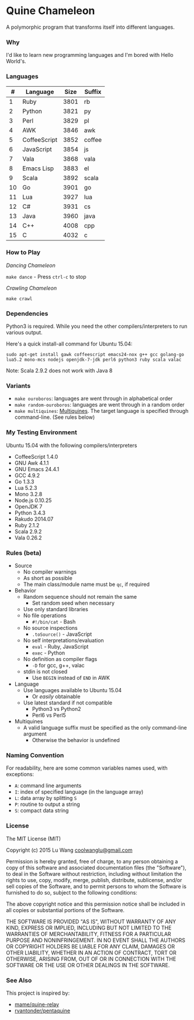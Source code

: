 # Quine Chameleon

A polymorphic program that transforms itself into different languages.

### Why

I'd like to learn new programming languages and I'm bored with Hello World's.

### Languages

<!--LANGUAGES-BEGIN-->
\# | Language | Size | Suffix
--- | --- | --- | ---
1 | Ruby | 3801 | rb
2 | Python | 3821 | py
3 | Perl | 3829 | pl
4 | AWK | 3846 | awk
5 | CoffeeScript | 3852 | coffee
6 | JavaScript | 3854 | js
7 | Vala | 3868 | vala
8 | Emacs Lisp | 3883 | el
9 | Scala | 3892 | scala
10 | Go | 3901 | go
11 | Lua | 3927 | lua
12 | C# | 3931 | cs
13 | Java | 3960 | java
14 | C++ | 4008 | cpp
15 | C | 4032 | c
<!--LANGUAGES-END-->

### How to Play

*Dancing Chameleon*

`make dance` - Press `ctrl-c` to stop 

*Crawling Chameleon*

`make crawl`

### Dependencies
 
Python3 is required. While you need the other compilers/interpreters to run various output.  

Here's a quick install-all command for Ubuntu 15.04:

`sudo apt-get install gawk coffeescript emacs24-nox g++ gcc golang-go lua5.2 mono-mcs nodejs openjdk-7-jdk perl6 python3 ruby scala valac`

Note: Scala 2.9.2 does not work with Java 8

### Variants 

- `make ouroboros`: languages are went through in alphabetical order
- `make random-ouroboros`: languages are went through in a random order
- `make multiquines`: [Multiquines](http://en.wikipedia.org/wiki/Quine_%28computing%29#Multiquines). The target language is specified through command-line. (See rules below)

### My Testing Environment

Ubuntu 15.04 with the following compilers/interpreters

- CoffeeScript 1.4.0
- GNU Awk 4.1.1
- GNU Emacs 24.4.1
- GCC 4.9.2
- Go 1.3.3
- Lua 5.2.3
- Mono 3.2.8
- Node.js 0.10.25
- OpenJDK 7
- Python 3.4.3
- Rakudo 2014.07
- Ruby 2.1.2
- Scala 2.9.2
- Vala 0.26.2

### Rules (beta)

- Source
  - No compiler warnings
  - As short as possible
  - The main class/module name must be `qc`, if required
- Behavior 
  - Random sequence should not remain the same
    * Set random seed when necessary
  - Use only standard libraries
  - No file operations
    * `#!/bin/cat` - Bash
  - No source inspections
    * `.toSource()` - JavaScript
  - No self interpretations/evaluation
    * `eval` - Ruby, JavaScript
    * `exec` - Python
  - No definition as compiler flags
    * `-D` for gcc, g++, valac
  - stdin is not closed
    * Use `BEGIN` instead of `END` in AWK
- Language
  - Use languages available to Ubuntu 15.04 
    * Or _easily_ obtainable
  - Use latest standard if not compatible
    * Python3 vs Python2
    * Perl6 vs Perl5
- Multiquines
  - A valid language suffix must be specified as the only command-line argument
    * Otherwise the behavior is undefined

### Naming Convention

For readability, here are some common variables names used, with exceptions:

- `A`: command line arguments 
- `I`: index of specified language (in the language array)
- `L`: data array by splitting `S`
- `P`: routine to output a string
- `S`: compact data string

### License

The MIT License (MIT)

Copyright (c) 2015 Lu Wang <coolwanglu@gmail.com>

Permission is hereby granted, free of charge, to any person obtaining a copy of this software and associated documentation files (the "Software"), to deal in the Software without restriction, including without limitation the rights to use, copy, modify, merge, publish, distribute, sublicense, and/or sell copies of the Software, and to permit persons to whom the Software is furnished to do so, subject to the following conditions:

The above copyright notice and this permission notice shall be included in all copies or substantial portions of the Software.

THE SOFTWARE IS PROVIDED "AS IS", WITHOUT WARRANTY OF ANY KIND, EXPRESS OR IMPLIED, INCLUDING BUT NOT LIMITED TO THE WARRANTIES OF MERCHANTABILITY, FITNESS FOR A PARTICULAR PURPOSE AND NONINFRINGEMENT. IN NO EVENT SHALL THE AUTHORS OR COPYRIGHT HOLDERS BE LIABLE FOR ANY CLAIM, DAMAGES OR OTHER LIABILITY, WHETHER IN AN ACTION OF CONTRACT, TORT OR OTHERWISE, ARISING FROM, OUT OF OR IN CONNECTION WITH THE SOFTWARE OR THE USE OR OTHER DEALINGS IN THE SOFTWARE.

### See Also

This project is inspired by:
- [mame/quine-relay](https://github.com/mame/quine-relay)
- [rvantonder/pentaquine](https://github.com/rvantonder/pentaquine)
